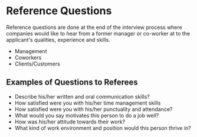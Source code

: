 # Reference Questions
Reference questions are done at the end of the interview process where companies would like to hear from a former manager or co-worker at to the applicant's qualities, experience and skills.

* Management 
* Coworkers
* Clients/Customers

## Examples of Questions to Referees
<ul>
  <li>
    <span style="font-weight:400"> Describe his/her written and oral communication skills?</span>
  </li>
  <li>
    <span style="font-weight:400"> How satisfied were you with his/her time management skills</span>
  </li>
  <li>
    <span style="font-weight:400"> How satisfied were you with his/her punctuality and attendance?</span>
  </li>
  <li>
    <span style="font-weight:400"> What would you say motivates this person to do a job well?</span>
  </li>
  <li>
    <span style="font-weight:400"> How was his/her attitude towards their work?</span>
  </li>
  <li>
    <span style="font-weight:400"> What kind of work environment and position would this person thrive in?</span>
  </li>
</ul>

